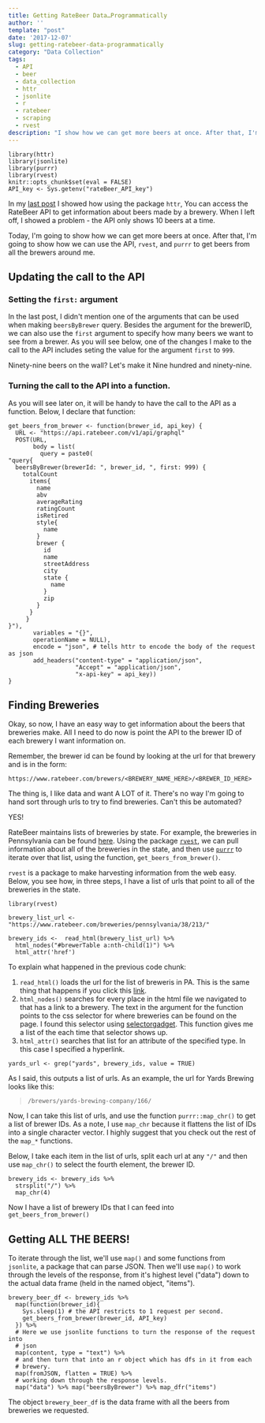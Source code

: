 ```yaml
---
title: Getting RateBeer Data…Programmatically
author: ''
template: "post"
date: '2017-12-07'
slug: getting-ratebeer-data-programmatically
category: "Data Collection"
tags:
  - API
  - beer
  - data_collection
  - httr
  - jsonlite
  - r
  - ratebeer
  - scraping
  - rvest
description: "I show how we can get more beers at once. After that, I'm going to show how we can use the API, `rvest`, and `purrr` to get beers from all the brewers around me."
---
```


```{r, include=FALSE}
library(httr)
library(jsonlite)
library(purrr)
library(rvest)
knitr::opts_chunk$set(eval = FALSE)
API_key <- Sys.getenv("rateBeer_API_key")
```



In my [last post](../collecting-beer-data-using-ratebeer) I showed how using the package `httr`, You can access the RateBeer API to get information about beers made by a brewery. When I left off, I showed a problem - the API only shows 10 beers at a time.

Today, I'm going to show how we can get more beers at once. After that, I'm going to show how we can use the API, `rvest`, and `purrr` to get beers from all the brewers around me.

## Updating the call to the API

### Setting the `first:` argument

In the last post, I didn't mention one of the arguments that can be used when making `beersByBrewer` query. Besides the argument for the brewerID, we can also use the `first` argument to specify how many beers we want to see from a brewer. As you will see below, one of the changes I make to the call to the API includes seting the value for the argument `first` to `999`.

Ninety-nine beers on the wall? Let's make it Nine hundred and ninety-nine.

### Turning the call to the API into a function.

As you will see later on, it will be handy to have the call to the API as a function. Below, I declare that function:

```{r}
get_beers_from_brewer <- function(brewer_id, api_key) {
  URL <- "https://api.ratebeer.com/v1/api/graphql"
  POST(URL,
       body = list(
         query = paste0(
"query{
  beersByBrewer(brewerId: ", brewer_id, ", first: 999) {
    totalCount
      items{
        name
        abv
        averageRating
        ratingCount
        isRetired
        style{
          name
        }
        brewer {
          id
          name
          streetAddress
          city
          state {
            name
          }
          zip
        }
      }
     }
}"),
       variables = "{}",
       operationName = NULL),
       encode = "json", # tells httr to encode the body of the request as json
       add_headers("content-type" = "application/json",
                   "Accept" = "application/json",
                   "x-api-key" = api_key))
}
```

## Finding Breweries

Okay, so now, I have an easy way to get information about the beers that breweries make. All I need to do now is point the API to the brewer ID of each brewery I want information on.

Remember, the brewer id can be found by looking at the url for that brewery and is in the form:

`https://www.ratebeer.com/brewers/<BREWERY_NAME_HERE>/<BREWER_ID_HERE>`

The thing is, I like data and want A LOT of it. There's no way I'm going to hand sort through urls to try to find breweries. Can't this be automated?

YES!

RateBeer maintains lists of breweries by state. For example, the breweries in Pennsylvania can be found [here](https://www.ratebeer.com/breweries/pennsylvania/38/213/). Using the package [`rvest`](https://github.com/hadley/rvest), we can pull information about all of the breweries in the state, and then use [`purrr`](https://github.com/tidyverse/purrr) to iterate over that list, using the function, `get_beers_from_brewer()`.   

`rvest` is a package to make harvesting information from the web easy. Below, you see how, in three steps, I have a list of urls that point to all of the breweries in the state.

```{r}
library(rvest)

brewery_list_url <- "https://www.ratebeer.com/breweries/pennsylvania/38/213/"

brewery_ids <-  read_html(brewery_list_url) %>%
  html_nodes("#brewerTable a:nth-child(1)") %>%
  html_attr('href')
```

To explain what happened in the previous code chunk:

1. `read_html()` loads the url for the list of breweris in PA. This is the same thing that happens if you click this [link](https://www.ratebeer.com/breweries/pennsylvania/38/213/).
2. `html_nodes()` searches for every place in the html file we navigated to that has a link to a brewery. The text in the argument for the function points to the css selector for where breweries can be found on the page. I found this selector using [selectorgadget](http://selectorgadget.com/). This function gives me a list of the each time that selector shows up.
3. `html_attr()` searches that list for an attribute of the specified type. In this case I specified a hyperlink.

```{r, echo=FALSE}
yards_url <- grep("yards", brewery_ids, value = TRUE)
```

As I said, this outputs a list of urls. As an example, the url for Yards Brewing looks like this:

> `/brewers/yards-brewing-company/166/`

Now, I can take this list of urls, and use the function `purrr::map_chr()` to get a list of brewer IDs. As a note, I use `map_chr` because it flattens the list of IDs into a single character vector. I highly suggest that you check out the rest of the `map_*` functions.

Below, I take each item in the list of urls, split each url at any `"/"` and then use `map_chr()` to select the fourth element, the brewer ID.

```{r}
brewery_ids <- brewery_ids %>%
  strsplit("/") %>%
  map_chr(4)
```

Now I have a list of brewery IDs that I can feed into `get_beers_from_brewer()`

## Getting ALL THE BEERS!

To iterate through the list, we'll use `map()` and some functions from `jsonlite`, a package that can parse JSON. Then we'll use `map()` to work through the levels of the response, from it's highest level ("data") down to the actual data frame (held in the named object, "items").


```{r, message=FALSE, warning=FALSE}
brewery_beer_df <- brewery_ids %>%
  map(function(brewer_id){
    Sys.sleep(1) # the API restricts to 1 request per second.
    get_beers_from_brewer(brewer_id, API_key)
  }) %>%
  # Here we use jsonlite functions to turn the response of the request into
  # json
  map(content, type = "text") %>%
  # and then turn that into an r object which has dfs in it from each
  # brewery.
  map(fromJSON, flatten = TRUE) %>%
  # working down through the response levels.
  map("data") %>% map("beersByBrewer") %>% map_dfr("items")
```

The object `brewery_beer_df` is the data frame with all the beers from breweries we requested.
